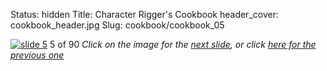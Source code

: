 Status: hidden
Title: Character Rigger's Cookbook
header_cover: cookbook_header.jpg
Slug: cookbook/cookbook_05

[![slide 5](https://dl.dropboxusercontent.com/u/2977490/presentations/cookbook/img5.jpg)](cookbook_06)
5 of 90
_Click on the image for the [next slide](cookbook_06), or click [here for the previous one](cookbook_04)_
